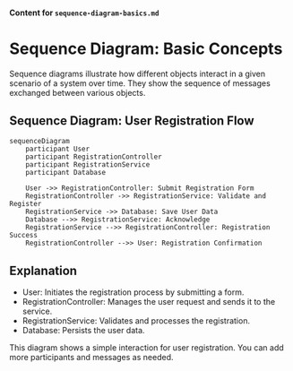 
#### Content for `sequence-diagram-basics.md`


# Sequence Diagram: Basic Concepts

Sequence diagrams illustrate how different objects interact in a given scenario of a system over time. They show the sequence of messages exchanged between various objects.

## Sequence Diagram: User Registration Flow
```mermaid
sequenceDiagram
    participant User
    participant RegistrationController
    participant RegistrationService
    participant Database

    User ->> RegistrationController: Submit Registration Form
    RegistrationController ->> RegistrationService: Validate and Register
    RegistrationService ->> Database: Save User Data
    Database -->> RegistrationService: Acknowledge
    RegistrationService -->> RegistrationController: Registration Success
    RegistrationController -->> User: Registration Confirmation
```
## Explanation

- User: Initiates the registration process by submitting a form.
- RegistrationController: Manages the user request and sends it to the service.
- RegistrationService: Validates and processes the registration.
- Database: Persists the user data.

This diagram shows a simple interaction for user registration. You can add more participants and messages as needed.